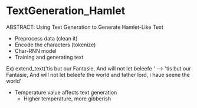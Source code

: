 # TextGeneration_Hamlet

ABSTRACT: Using Text Generation to Generate Hamlet-Like Text

- Preprocess data (clean it)
- Encode the characters (tokenize)
- Char-RNN model
- Training and generating text

Ex) extend_text('tis but our Fantasie, And will not let beleefe ' --> 'tis but our Fantasie, And will not let beleefe the world and father lord, i haue seene the world'
- Temperature value affects text generation
    - Higher temperature, more gibberish
